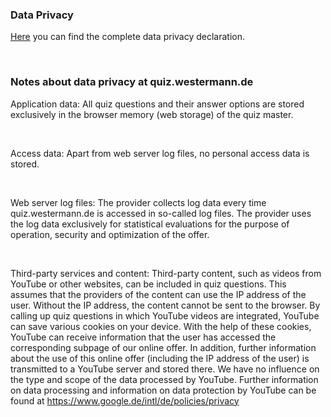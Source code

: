 ### Data Privacy
[Here](https://www.westermann.de/datenschutz#Datenschutzerklaerung) you can find the complete data privacy declaration.

<br/>

### Notes about data privacy at quiz.westermann.de
Application data: All quiz questions and their answer options are stored exclusively in the browser memory (web storage) of the quiz master.

<br/>

Access data: Apart from web server log files, no personal access data is stored.

<br/>

Web server log files: The provider collects log data every time quiz.westermann.de is accessed in so-called log files. The provider uses the log data exclusively for statistical evaluations for the purpose of operation, security and optimization of the offer.

<br/>

Third-party services and content: Third-party content, such as videos from YouTube or other websites, can be included in quiz questions. This assumes that the providers of the content can use the IP address of the user. Without the IP address, the content cannot be sent to the browser. By calling up quiz questions in which YouTube videos are integrated, YouTube can save various cookies on your device. With the help of these cookies, YouTube can receive information that the user has accessed the corresponding subpage of our online offer. In addition, further information about the use of this online offer (including the IP address of the user) is transmitted to a YouTube server and stored there. We have no influence on the type and scope of the data processed by YouTube. Further information on data processing and information on data protection by YouTube can be found at https://www.google.de/intl/de/policies/privacy
